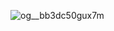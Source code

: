 ![og__bb3dc50gux7m](https://user-images.githubusercontent.com/45542785/82689893-7cebb300-9c5b-11ea-91e5-d527cf3beecb.png)
